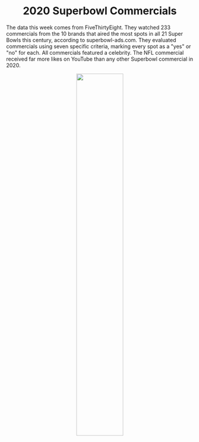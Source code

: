 <h1 align="center">
2020 Superbowl Commercials
</h1>

The data this week comes from FiveThirtyEight. They watched 233 commercials from the 10 brands that aired the most spots in all 21 Super Bowls this century, according to superbowl-ads.com. They evaluated commercials using seven specific criteria, marking every spot as a "yes" or "no" for each. All commercials featured a celebrity. The NFL commercial received far more likes on YouTube than any other Superbowl commercial in 2020.

<p align="center">
<img src="https://github.com/nrennie/tidytuesday/blob/main/2021/02-03-2021/02032021.jpg?raw=true" width="50%">
</p>

